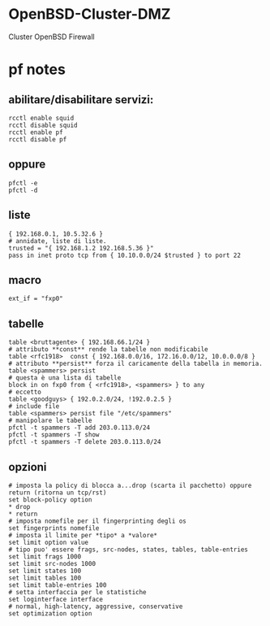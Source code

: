# OpenBSD-Cluster-DMZ
Cluster OpenBSD Firewall

# pf notes
## abilitare/disabilitare servizi:
    rcctl enable squid
    rcctl disable squid
    rcctl enable pf
    rcctl disable pf
## oppure
    pfctl -e
    pfctl -d
## liste
    { 192.168.0.1, 10.5.32.6 }
    # annidate, liste di liste.
    trusted = "{ 192.168.1.2 192.168.5.36 }"
    pass in inet proto tcp from { 10.10.0.0/24 $trusted } to port 22
    
## macro
    ext_if = "fxp0"
## tabelle
    table <bruttagente> { 192.168.66.1/24 }
    # attributo **const** rende la tabelle non modificabile
    table <rfc1918>  const { 192.168.0.0/16, 172.16.0.0/12, 10.0.0.0/8 }
    # attributo **persist** forza il caricamente della tabella in memoria.
    table <spammers> persist
    # questa è una lista di tabelle
    block in on fxp0 from { <rfc1918>, <spammers> } to any
    # eccetto
    table <goodguys> { 192.0.2.0/24, !192.0.2.5 }
    # include file
    table <spammers> persist file "/etc/spammers"
    # manipolare le tabelle
    pfctl -t spammers -T add 203.0.113.0/24
    pfctl -t spammers -T show
    pfctl -t spammers -T delete 203.0.113.0/24
    
## opzioni
    # imposta la policy di blocca a...drop (scarta il pacchetto) oppure return (ritorna un tcp/rst)
    set block-policy option
    * drop
    * return
    # imposta nomefile per il fingerprinting degli os
    set fingerprints nomefile
    # imposta il limite per *tipo* a *valore* 
    set limit option value
    # tipo puo' essere frags, src-nodes, states, tables, table-entries   
    set limit frags 1000
    set limit src-nodes 1000
    set limit states 100
    set limit tables 100
    set limit table-entries 100
    # setta interfaccia per le statistiche
    set loginterface interface
    # normal, high-latency, aggressive, conservative
    set optimization option 
